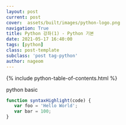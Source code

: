```yaml
---
layout: post
current: post
cover:  assets/built/images/python-logo.png
navigation: True
title: Python 강좌(1) - Python 기본
date: 2021-05-17 16:40:00
tags: [python]
class: post-template
subclass: 'post tag-python'
author: nageom
---
```

{% include python-table-of-contents.html %}


python basic

~~~javascript
function syntaxHighlight(code) {
   var foo = 'Hello World';
   var bar = 100;
}
~~~